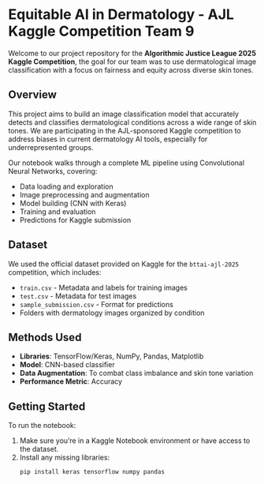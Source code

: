 # Equitable AI in Dermatology - AJL Kaggle Competition Team 9

Welcome to our project repository for the **Algorithmic Justice League 2025 Kaggle Competition**, the goal for our team was to use dermatological image classification with a focus on fairness and equity across diverse skin tones.

## Overview

This project aims to build an image classification model that accurately detects and classifies dermatological conditions across a wide range of skin tones. We are participating in the AJL-sponsored Kaggle competition to address biases in current dermatology AI tools, especially for underrepresented groups.

Our notebook walks through a complete ML pipeline using Convolutional Neural Networks, covering:
- Data loading and exploration
- Image preprocessing and augmentation
- Model building (CNN with Keras)
- Training and evaluation
- Predictions for Kaggle submission

## Dataset

We used the official dataset provided on Kaggle for the `bttai-ajl-2025` competition, which includes:
- `train.csv` - Metadata and labels for training images
- `test.csv` - Metadata for test images
- `sample_submission.csv` - Format for predictions
- Folders with dermatology images organized by condition

## Methods Used

- **Libraries**: TensorFlow/Keras, NumPy, Pandas, Matplotlib
- **Model**: CNN-based classifier
- **Data Augmentation**: To combat class imbalance and skin tone variation
- **Performance Metric**: Accuracy

## Getting Started

To run the notebook:
1. Make sure you’re in a Kaggle Notebook environment or have access to the dataset.
2. Install any missing libraries:
   ```bash
   pip install keras tensorflow numpy pandas
